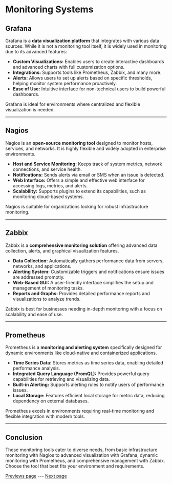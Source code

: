 # Monitoring Systems

## Grafana
Grafana is a **data visualization platform** that integrates with various data sources. While it is not a monitoring tool itself, it is widely used in monitoring due to its advanced features:

- **Custom Visualizations:** Enables users to create interactive dashboards and advanced charts with full customization options.
- **Integrations:** Supports tools like Prometheus, Zabbix, and many more.
- **Alerts:** Allows users to set up alerts based on specific thresholds, helping monitor system performance proactively.
- **Ease of Use:** Intuitive interface for non-technical users to build powerful dashboards.

Grafana is ideal for environments where centralized and flexible visualization is needed.

---

## Nagios
Nagios is an **open-source monitoring tool** designed to monitor hosts, services, and networks. It is highly flexible and widely adopted in enterprise environments.

- **Host and Service Monitoring:** Keeps track of system metrics, network connections, and service health.
- **Notifications:** Sends alerts via email or SMS when an issue is detected.
- **Web Interface:** Offers a simple and effective web interface for accessing logs, metrics, and alerts.
- **Scalability:** Supports plugins to extend its capabilities, such as monitoring cloud-based systems.

Nagios is suitable for organizations looking for robust infrastructure monitoring.

---

## Zabbix
Zabbix is a **comprehensive monitoring solution** offering advanced data collection, alerts, and graphical visualization features.

- **Data Collection:** Automatically gathers performance data from servers, networks, and applications.
- **Alerting System:** Customizable triggers and notifications ensure issues are addressed promptly.
- **Web-Based GUI:** A user-friendly interface simplifies the setup and management of monitoring tasks.
- **Reports and Graphs:** Provides detailed performance reports and visualizations to analyze trends.

Zabbix is best for businesses needing in-depth monitoring with a focus on scalability and ease of use.

---

## Prometheus
Prometheus is a **monitoring and alerting system** specifically designed for dynamic environments like cloud-native and containerized applications.

- **Time Series Data:** Stores metrics as time series data, enabling detailed performance analysis.
- **Integrated Query Language (PromQL):** Provides powerful query capabilities for retrieving and visualizing data.
- **Built-in Alerting:** Supports alerting rules to notify users of performance issues.
- **Local Storage:** Features efficient local storage for metric data, reducing dependency on external databases.

Prometheus excels in environments requiring real-time monitoring and flexible integration with modern tools.

---

## Conclusion
These monitoring tools cater to diverse needs, from basic infrastructure monitoring with Nagios to advanced visualization with Grafana, dynamic monitoring with Prometheus, and comprehensive management with Zabbix. Choose the tool that best fits your environment and requirements.

[Previews page](doc.md) --- [Next page](conceptualmap.md)
